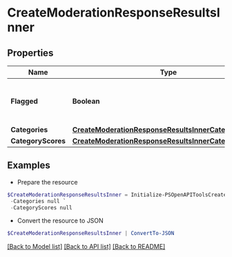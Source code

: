 # CreateModerationResponseResultsInner
## Properties

Name | Type | Description | Notes
------------ | ------------- | ------------- | -------------
**Flagged** | **Boolean** | Whether any of the below categories are flagged. | 
**Categories** | [**CreateModerationResponseResultsInnerCategories**](CreateModerationResponseResultsInnerCategories.md) |  | 
**CategoryScores** | [**CreateModerationResponseResultsInnerCategoryScores**](CreateModerationResponseResultsInnerCategoryScores.md) |  | 

## Examples

- Prepare the resource
```powershell
$CreateModerationResponseResultsInner = Initialize-PSOpenAPIToolsCreateModerationResponseResultsInner  -Flagged null `
 -Categories null `
 -CategoryScores null
```

- Convert the resource to JSON
```powershell
$CreateModerationResponseResultsInner | ConvertTo-JSON
```

[[Back to Model list]](../README.md#documentation-for-models) [[Back to API list]](../README.md#documentation-for-api-endpoints) [[Back to README]](../README.md)

